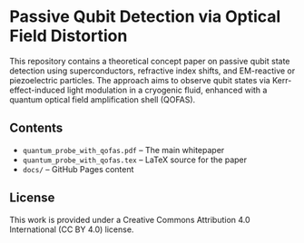 # Passive Qubit Detection via Optical Field Distortion

This repository contains a theoretical concept paper on passive qubit state detection using superconductors, refractive index shifts, and EM-reactive or piezoelectric particles. The approach aims to observe qubit states via Kerr-effect-induced light modulation in a cryogenic fluid, enhanced with a quantum optical field amplification shell (QOFAS).

## Contents

- `quantum_probe_with_qofas.pdf` – The main whitepaper
- `quantum_probe_with_qofas.tex` – LaTeX source for the paper
- `docs/` – GitHub Pages content

## License

This work is provided under a Creative Commons Attribution 4.0 International (CC BY 4.0) license.
